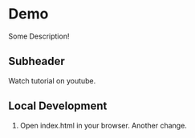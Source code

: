  # Demo

Some Description!

## Subheader

Watch tutorial on youtube.

## Local Development

1. Open index.html in your browser. Another change.